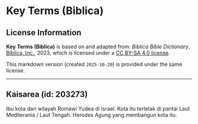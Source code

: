 # Key Terms (Biblica)

## License Information

**Key Terms (Biblica)** is based on and adapted from: _Biblica Bible Dictionary_, [Biblica, Inc.](https://www.biblica.com/), 2023, which is licensed under a [CC BY-SA 4.0 license](https://creativecommons.org/licenses/by-sa/4.0/legalcode.en).

This markdown version (created `2025-10-20`) is provided under the same license.



--------------------------------

## Kaisarea (id: 203273)

Ibu kota dari wilayah Romawi Yudea di Israel. Kota itu terletak di pantai Laut Mediterania / Laut Tengah. Herodes Agung yang membangun kota itu.


